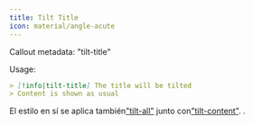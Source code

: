 ```yaml
---
title: Tilt Title
icon: material/angle-acute
---
```


Callout metadata: "tilt-title"

Usage:

```md
> [!info|tilt-title] The title will be tilted
> Content is shown as usual
```

El estilo en sí se aplica también["tilt-all"](../combined-styling/page-17.md)
junto con["tilt-content"](../content-styling/page-7.md).
.

